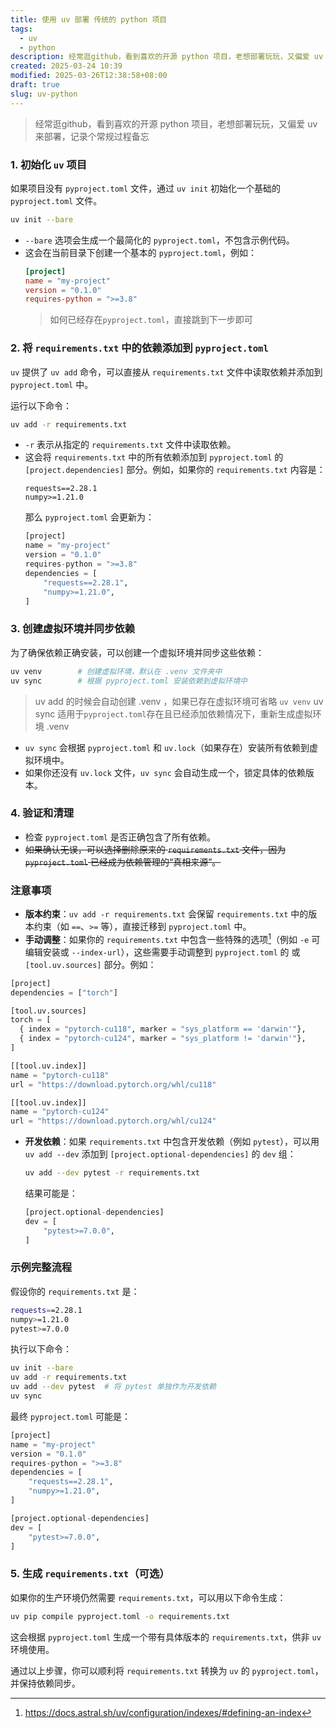 ```yaml
---
title: 使用 uv 部署 传统的 python 项目
tags:
  - uv
  - python
description: 经常逛github，看到喜欢的开源 python 项目，老想部署玩玩，又偏爱 uv 来部署，记录个常规过程备忘
created: 2025-03-24 10:39
modified: 2025-03-26T12:38:58+08:00
draft: true
slug: uv-python
---
```

> 经常逛github，看到喜欢的开源 python 项目，老想部署玩玩，又偏爱 uv 来部署，记录个常规过程备忘

### 1. 初始化 `uv` 项目
如果项目没有 `pyproject.toml` 文件，通过 `uv init` 初始化一个基础的 `pyproject.toml` 文件。

```bash
uv init --bare
```

- `--bare` 选项会生成一个最简化的 `pyproject.toml`，不包含示例代码。
- 这会在当前目录下创建一个基本的 `pyproject.toml`，例如：
  ```toml
  [project]
  name = "my-project"
  version = "0.1.0"
  requires-python = ">=3.8"
  ```
  > 如何已经存在`pyproject.toml`，直接跳到下一步即可

### 2. 将 `requirements.txt` 中的依赖添加到 `pyproject.toml`
`uv` 提供了 `uv add` 命令，可以直接从 `requirements.txt` 文件中读取依赖并添加到 `pyproject.toml` 中。

运行以下命令：

```bash
uv add -r requirements.txt
```

- `-r` 表示从指定的 `requirements.txt` 文件中读取依赖。
- 这会将 `requirements.txt` 中的所有依赖添加到 `pyproject.toml` 的 `[project.dependencies]` 部分。例如，如果你的 `requirements.txt` 内容是：
  ```
  requests==2.28.1
  numpy>=1.21.0
  ```
  那么 `pyproject.toml` 会更新为：
  ```python
  [project]
  name = "my-project"
  version = "0.1.0"
  requires-python = ">=3.8"
  dependencies = [
      "requests==2.28.1",
      "numpy>=1.21.0",
  ]
  ```

### 3. 创建虚拟环境并同步依赖
为了确保依赖正确安装，可以创建一个虚拟环境并同步这些依赖：

```bash
uv venv        # 创建虚拟环境，默认在 .venv 文件夹中
uv sync        # 根据 pyproject.toml 安装依赖到虚拟环境中
```
> uv add 的时候会自动创建 .venv ，如果已存在虚拟环境可省略 `uv venv`
> uv sync 适用于`pyproject.toml`存在且已经添加依赖情况下，重新生成虚拟环境 .venv
- `uv sync` 会根据 `pyproject.toml` 和 `uv.lock`（如果存在）安装所有依赖到虚拟环境中。
- 如果你还没有 `uv.lock` 文件，`uv sync` 会自动生成一个，锁定具体的依赖版本。

### 4. 验证和清理
- 检查 `pyproject.toml` 是否正确包含了所有依赖。
- ~~如果确认无误，可以选择删除原来的 `requirements.txt` 文件，因为 `pyproject.toml` 已经成为依赖管理的“真相来源”。~~

### 注意事项
- **版本约束**：`uv add -r requirements.txt` 会保留 `requirements.txt` 中的版本约束（如 `==`、`>=` 等），直接迁移到 `pyproject.toml` 中。
- **手动调整**：如果你的 `requirements.txt` 中包含一些特殊的选项[^1]（例如 `-e` 可编辑安装或 `--index-url`），这些需要手动调整到 `pyproject.toml` 的 或 `[tool.uv.sources]` 部分。例如：
```python
[project]
dependencies = ["torch"]

[tool.uv.sources]
torch = [
  { index = "pytorch-cu118", marker = "sys_platform == 'darwin'"},
  { index = "pytorch-cu124", marker = "sys_platform != 'darwin'"},
]

[[tool.uv.index]]
name = "pytorch-cu118"
url = "https://download.pytorch.org/whl/cu118"

[[tool.uv.index]]
name = "pytorch-cu124"
url = "https://download.pytorch.org/whl/cu124"
```
- **开发依赖**：如果 `requirements.txt` 中包含开发依赖（例如 `pytest`），可以用 `uv add --dev` 添加到 `[project.optional-dependencies]` 的 `dev` 组：
  ```bash
  uv add --dev pytest -r requirements.txt
  ```
  结果可能是：
  ```python
  [project.optional-dependencies]
  dev = [
      "pytest>=7.0.0",
  ]
  ```

### 示例完整流程
假设你的 `requirements.txt` 是：

```bash
requests==2.28.1
numpy>=1.21.0
pytest>=7.0.0
```

执行以下命令：
```bash
uv init --bare
uv add -r requirements.txt
uv add --dev pytest  # 将 pytest 单独作为开发依赖
uv sync
```

最终 `pyproject.toml` 可能是：
```python
[project]
name = "my-project"
version = "0.1.0"
requires-python = ">=3.8"
dependencies = [
    "requests==2.28.1",
    "numpy>=1.21.0",
]

[project.optional-dependencies]
dev = [
    "pytest>=7.0.0",
]
```

### 5. 生成 `requirements.txt`（可选）
如果你的生产环境仍然需要 `requirements.txt`，可以用以下命令生成：
```bash
uv pip compile pyproject.toml -o requirements.txt
```

这会根据 `pyproject.toml` 生成一个带有具体版本的 `requirements.txt`，供非 `uv` 环境使用。

通过以上步骤，你可以顺利将 `requirements.txt` 转换为 `uv` 的 `pyproject.toml`，并保持依赖同步。

[^1]: https://docs.astral.sh/uv/configuration/indexes/#defining-an-index
